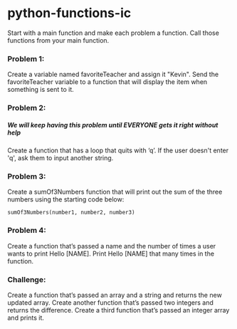 # python-functions-ic

Start with a main function and make each problem a function. Call those functions from your main function.

### Problem 1:
Create a variable named favoriteTeacher and assign it "Kevin". Send the favoriteTeacher variable to a function that will display the item when something is sent to it.

### Problem 2:
##### We will keep having this problem until EVERYONE gets it right without help
Create a function that has a loop that quits with ‘q’. If the user doesn't enter 'q', ask them to input another string.

### Problem 3:
Create a sumOf3Numbers function that will print out the sum of the three numbers using the starting code below:
```
sumOf3Numbers(number1, number2, number3)
```

### Problem 4:
Create a function that’s passed a name and the number of times a user wants to print Hello [NAME]. Print Hello [NAME] that many times in the function.

### Challenge:
Create a function that’s passed an array and a string and returns the new updated array. Create another function that’s passed two integers and returns the difference. Create a third function that’s passed an integer array and prints it.

